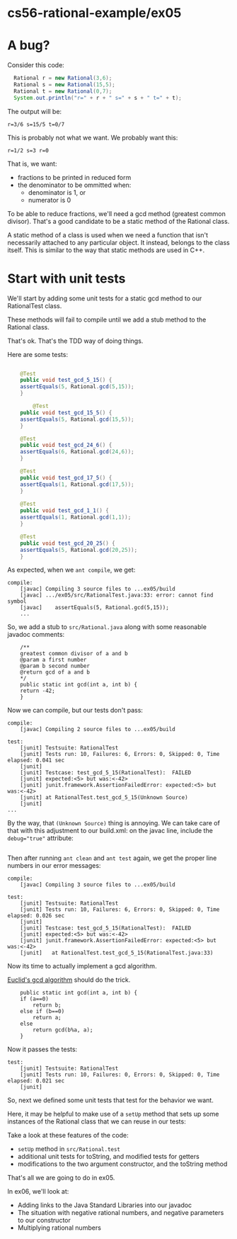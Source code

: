 # cs56-rational-example/ex05


# A bug?

Consider this code:

```Java
  Rational r = new Rational(3,6);
  Rational s = new Rational(15,5);
  Rational t = new Rational(0,7);
  System.out.println("r=" + r + " s=" + s + " t=" + t);
```

The output will be:

```
r=3/6 s=15/5 t=0/7
```

This is probably not what we want.  We probably want this:

```
r=1/2 s=3 r=0
```

That is, we want:

* fractions to be printed in reduced form
* the denominator to be ommitted when:
    * denominator is 1, or
    * numerator is 0

To be able to reduce fractions, we'll need a gcd method (greatest common divisor).
That's a good candidate to be a static method of the Rational class.


A static method of a class is used when we need a function that isn't necessarily
attached to any particular object.  It instead, belongs to the class itself.
This is similar to the way that static methods are used in C++.

# Start with unit tests

We'll start by adding some unit tests for a static gcd method to our RationalTest class.

These methods will fail to compile until we add a stub method to the Rational class.

That's ok.  That's the TDD way of doing things.

Here are some tests:

```Java

    @Test
    public void test_gcd_5_15() {
	assertEquals(5, Rational.gcd(5,15));
    }

        @Test
    public void test_gcd_15_5() {
	assertEquals(5, Rational.gcd(15,5));
    }

    @Test
    public void test_gcd_24_6() {
	assertEquals(6, Rational.gcd(24,6));
    }

    @Test
    public void test_gcd_17_5() {
	assertEquals(1, Rational.gcd(17,5));
    }
    
    @Test
    public void test_gcd_1_1() {
	assertEquals(1, Rational.gcd(1,1));
    }

    @Test
    public void test_gcd_20_25() {
	assertEquals(5, Rational.gcd(20,25));
    }
```

As expected, when we `ant compile`, we get:

```
compile:
    [javac] Compiling 3 source files to ...ex05/build
    [javac] .../ex05/src/RationalTest.java:33: error: cannot find symbol
    [javac]    assertEquals(5, Rational.gcd(5,15));
    ...
```

So, we add a stub to `src/Rational.java` along with some reasonable javadoc comments:

```
    /** 
	greatest common divisor of a and b
	@param a first number
	@param b second number
	@return gcd of a and b
    */
    public static int gcd(int a, int b) {
	return -42;
    }
```

Now we can compile, but our tests don't pass:

```
compile:
    [javac] Compiling 2 source files to ...ex05/build

test:
    [junit] Testsuite: RationalTest
    [junit] Tests run: 10, Failures: 6, Errors: 0, Skipped: 0, Time elapsed: 0.041 sec
    [junit]
    [junit] Testcase: test_gcd_5_15(RationalTest):	FAILED
    [junit] expected:<5> but was:<-42>
    [junit] junit.framework.AssertionFailedError: expected:<5> but was:<-42>
    [junit] at RationalTest.test_gcd_5_15(Unknown Source)
    [junit]
...				
```

By the way, that `(Unknown Source)` thing is annoying.  We can take care of that with this adjustment to our build.xml: on the javac line, include the `debug="true"` attribute:

```xml
```

Then after running `ant clean` and `ant test` again, we get the proper line numbers in our error messages:

```
compile:
    [javac] Compiling 3 source files to ...ex05/build

test:
    [junit] Testsuite: RationalTest
    [junit] Tests run: 10, Failures: 6, Errors: 0, Skipped: 0, Time elapsed: 0.026 sec
    [junit]
    [junit] Testcase: test_gcd_5_15(RationalTest):	FAILED
    [junit] expected:<5> but was:<-42>
    [junit] junit.framework.AssertionFailedError: expected:<5> but was:<-42>
    [junit]   at RationalTest.test_gcd_5_15(RationalTest.java:33)
```

Now its time to actually implement a gcd algorithm.

[Euclid's gcd algorithm](https://en.wikipedia.org/wiki/Euclidean_algorithm) should do the trick.

```
    public static int gcd(int a, int b) {
	if (a==0)
	    return b;
	else if (b==0)
	    return a;
	else
	    return gcd(b%a, a);
    }
```

Now it passes the tests:

```
test:
    [junit] Testsuite: RationalTest
    [junit] Tests run: 10, Failures: 0, Errors: 0, Skipped: 0, Time elapsed: 0.021 sec
    [junit]
```

So, next we defined some unit tests that test for the behavior we want.

Here, it may be helpful to make use of a `setUp` method that sets up some
instances of the Rational class that we can reuse in our tests:

Take a look at these features of the code:

* `setUp` method in `src/Rational.test`
* additional unit tests for toString, and modified tests for getters
* modifications to the two argument constructor, and the toString method

That's all we are going to do in ex05.

In ex06, we'll look at:

* Adding links to the Java Standard Libraries into our javadoc
* The situation with negative rational numbers, and negative parameters to our constructor
* Multiplying rational numbers